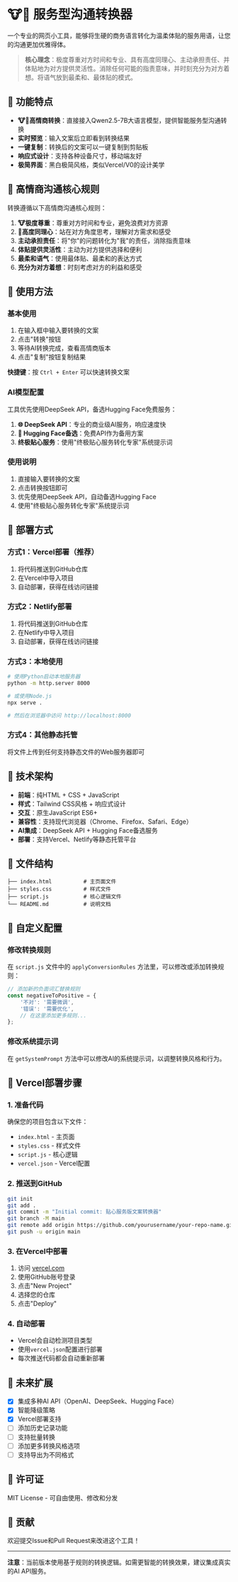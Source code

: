 # 🐮🐎 服务型沟通转换器

一个专业的网页小工具，能够将生硬的商务语言转化为温柔体贴的服务用语，让您的沟通更加优雅得体。

> **核心理念**：极度尊重对方时间和专业、具有高度同理心、主动承担责任、并体贴地为对方提供灵活性。消除任何可能的指责意味，并时刻充分为对方着想。将语气放到最柔和、最体贴的模式。

## 🌟 功能特点

- **🐮🐎高情商转换**：直接接入Qwen2.5-7B大语言模型，提供智能服务型沟通转换
- **实时预览**：输入文案后立即看到转换结果
- **一键复制**：转换后的文案可以一键复制到剪贴板
- **响应式设计**：支持各种设备尺寸，移动端友好
- **极简界面**：黑白极简风格，类似Vercel/V0的设计美学

## 🎯 高情商沟通核心规则

转换遵循以下高情商沟通核心规则：

1. **🐮极度尊重**：尊重对方时间和专业，避免浪费对方资源
2. **🐎高度同理心**：站在对方角度思考，理解对方需求和感受
3. **主动承担责任**：将"你"的问题转化为"我"的责任，消除指责意味
4. **体贴提供灵活性**：主动为对方提供选择和便利
5. **最柔和语气**：使用最体贴、最柔和的表达方式
6. **充分为对方着想**：时刻考虑对方的利益和感受

## 🚀 使用方法

### 基本使用
1. 在输入框中输入要转换的文案
2. 点击"转换"按钮
3. 等待AI转换完成，查看高情商版本
4. 点击"复制"按钮复制结果

**快捷键**：按 `Ctrl + Enter` 可以快速转换文案

### AI模型配置
工具优先使用DeepSeek API，备选Hugging Face免费服务：

1. **🌐 DeepSeek API**：专业的商业级AI服务，响应速度快
2. **🤗 Hugging Face备选**：免费API作为备用方案
3. **终极贴心服务**：使用"终极贴心服务转化专家"系统提示词

### 使用说明
1. 直接输入要转换的文案
2. 点击转换按钮即可
3. 优先使用DeepSeek API，自动备选Hugging Face
4. 使用"终极贴心服务转化专家"系统提示词

## 📱 部署方式

### 方式1：Vercel部署（推荐）
1. 将代码推送到GitHub仓库
2. 在Vercel中导入项目
3. 自动部署，获得在线访问链接

### 方式2：Netlify部署
1. 将代码推送到GitHub仓库
2. 在Netlify中导入项目
3. 自动部署，获得在线访问链接

### 方式3：本地使用
```bash
# 使用Python启动本地服务器
python -m http.server 8000

# 或使用Node.js
npx serve .

# 然后在浏览器中访问 http://localhost:8000
```

### 方式4：其他静态托管
将文件上传到任何支持静态文件的Web服务器即可

## 🔧 技术架构

- **前端**：纯HTML + CSS + JavaScript
- **样式**：Tailwind CSS风格 + 响应式设计
- **交互**：原生JavaScript ES6+
- **兼容性**：支持现代浏览器（Chrome、Firefox、Safari、Edge）
- **AI集成**：DeepSeek API + Hugging Face备选服务
- **部署**：支持Vercel、Netlify等静态托管平台

## 📁 文件结构

```
├── index.html          # 主页面文件
├── styles.css          # 样式文件
├── script.js           # 核心逻辑文件
└── README.md           # 说明文档
```

## 🎨 自定义配置

### 修改转换规则
在 `script.js` 文件中的 `applyConversionRules` 方法里，可以修改或添加转换规则：

```javascript
// 添加新的负面词汇替换规则
const negativeToPositive = {
    '不对': '需要微调',
    '错误': '需要优化',
    // 在这里添加更多规则...
};
```

### 修改系统提示词
在 `getSystemPrompt` 方法中可以修改AI的系统提示词，以调整转换风格和行为。

## 🚀 Vercel部署步骤

### 1. 准备代码
确保您的项目包含以下文件：
- `index.html` - 主页面
- `styles.css` - 样式文件
- `script.js` - 核心逻辑
- `vercel.json` - Vercel配置

### 2. 推送到GitHub
```bash
git init
git add .
git commit -m "Initial commit: 贴心服务版文案转换器"
git branch -M main
git remote add origin https://github.com/yourusername/your-repo-name.git
git push -u origin main
```

### 3. 在Vercel中部署
1. 访问 [vercel.com](https://vercel.com)
2. 使用GitHub账号登录
3. 点击"New Project"
4. 选择您的仓库
5. 点击"Deploy"

### 4. 自动部署
- Vercel会自动检测项目类型
- 使用`vercel.json`配置进行部署
- 每次推送代码都会自动重新部署

## 🔮 未来扩展

- [x] 集成多种AI API（OpenAI、DeepSeek、Hugging Face）
- [x] 智能降级策略
- [x] Vercel部署支持
- [ ] 添加历史记录功能
- [ ] 支持批量转换
- [ ] 添加更多转换风格选项
- [ ] 支持导出为不同格式

## 📄 许可证

MIT License - 可自由使用、修改和分发

## 🤝 贡献

欢迎提交Issue和Pull Request来改进这个工具！

---

**注意**：当前版本使用基于规则的转换逻辑。如需更智能的转换效果，建议集成真实的AI API服务。
